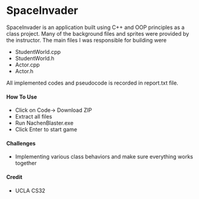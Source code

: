 # SpaceInvader
SpaceInvader is an application built using C++ and OOP principles as a class project. Many of the background files and sprites were provided by the instructor. The main files I was responsible for building were
<ul>
  <li>StudentWorld.cpp
  <li>StudentWorld.h
  <li>Actor.cpp
  <li>Actor.h
</ul>

All implemented codes and pseudocode is recorded in report.txt file. <br>

<h4>How To Use</h4>
  <ul>
    <li>Click on Code-> Download ZIP
    <li>Extract all files
    <li>Run NachenBlaster.exe
    <li>Click Enter to start game
  </ul>


<h4>Challenges</h4>
  <ul>
    <li>Implementing various class behaviors and make sure everything works together
  </ul>
  
 <h4>Credit</h4>
  <ul>
    <li>UCLA CS32
  </ul>
